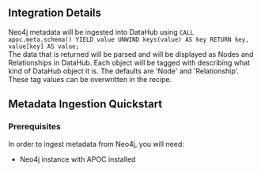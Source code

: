 ## Integration Details

<!-- Plain-language description of what this integration is meant to do.  -->
<!-- Include details about where metadata is extracted from (ie. logs, source API, manifest, etc.)   -->
Neo4j metadata will be ingested into DataHub using 
`CALL apoc.meta.schema() YIELD value UNWIND keys(value) AS key RETURN key, value[key] AS value;`  
The data that is returned will be parsed 
and will be displayed as Nodes and Relationships in DataHub.  Each object will be tagged with describing what kind of DataHub
object it is.  The defaults are 'Node' and 'Relationship'.  These tag values can be overwritten in the recipe.



## Metadata Ingestion Quickstart

### Prerequisites

In order to ingest metadata from Neo4j, you will need:

* Neo4j instance with APOC installed

